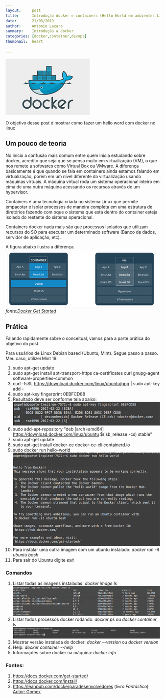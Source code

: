 ```yaml
---
layout:     post
title:      Introdução docker e containers (Hello World em ambientes Linux)
date:       21/03/2019
author:     Antonio Lazaro
summary:    Introdução a docker
categories: [docker,container,devops]
thumbnail:  heart

---
```

![](/static/img/docker.png)

O objetivo desse post é mostrar como fazer um hello word com docker no linux

## Um pouco de teoria
No início a confusão mais comum entre quem inicia estudando sobre docker, acredito que seja que se pensa muito em virtualização (VM), o que nos remete a softwares como <a href="https://www.virtualbox.org/" target="_blank">Virtual Box</a> ou <a href="https://www.vmware.com/" target="_blank">VMware</a>. A diferença basicamente é que quando se fala em containers ainda estamos falando em virtualização, porém em um nível diferente da virtualização usando máquinas virtuais. A máquina virtual roda um sistema operacional inteiro em cima de uma outra máquina acessando os recursos através de um hypervisor.

Containers é uma tecnologia criada no sistema Linux que permite empacotar e isolar processos de maneira completa em uma estrutura de diretórios fazendo com  oque o sistema que está dentro do container esteja isolado do restante do sistema operacional.

Containers docker nada mais são que processos isolados que utilizam recursos do SO para executar um determinado software (Banco de dados, servidor de aplicação, etc).

A figura abaixo ilustra a diferença.
<br/>
![](/static/img/docker-virtualizacao.png)
<br/>_fonte:<a href="https://docs.docker.com/get-started/" target="_blank">Docker Get Started</a>_

## Prática
Falando rapidamente sobre o conceitual, vamos para a parte prática do objetivo do post.

Para usuários de Linux Debian based (Ubuntu, Mint). Segue passo a passo. Meu caso, utilizei Mint 19.

1. sudo apt-get update
1. sudo apt-get install apt-transport-https ca-certificates curl gnupg-agent software-properties-common
1. curl -fsSL https://download.docker.com/linux/ubuntu/gpg | sudo apt-key add -
1. sudo apt-key fingerprint 0EBFCD88
1. Resultado deve ser conforme tela abaixo:
<br/>![](/static/img/docker-finger-print.png)
1. sudo add-apt-repository "deb [arch=amd64] https://download.docker.com/linux/ubuntu $(lsb_release -cs) stable"
1. sudo apt-get update
1. sudo apt-get install docker-ce docker-ce-cli containerd.io
1. sudo docker run hello-world
<br/>![](/static/img/docker-hello-world.png)
1. Para instalar uma outra imagem com um ubuntu instalado: _*docker run -it ubuntu bash*_
1. Para sair do Ubuntu digite *exit*

### Comandos

1. Listar todas as imagens instaladas: _docker image ls_
<br/>![](/static/img/docker-ls-result.png)
1. Listar todos processos docker rodando: _docker ps_ ou _docker container ls_
<br/>![](/static/img/docker-ps-result.png)
1. Mostrar versão instalada do docker: _docker --version_ ou _docker version_
1. Help: _docker container --help_
1. Informações sobre docker na máquina: _docker info_

### Fontes:
1. https://docs.docker.com/get-started/
1. https://docs.docker.com/install/
1. https://leanpub.com/dockerparadesenvolvedores (*livro Fantástico*) <a href="https://twitter.com/gomex" target="_blank">Autor: Gomex</a>
